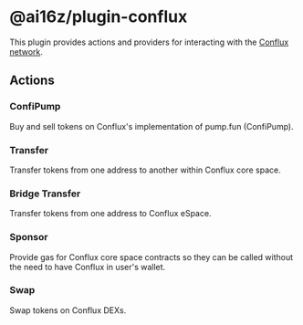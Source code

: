 # @ai16z/plugin-conflux

This plugin provides actions and providers for interacting with the [Conflux network](https://www.confluxdocs.com/docs/general).

## Actions

### ConfiPump

Buy and sell tokens on Conflux's implementation of pump.fun (ConfiPump).

### Transfer

Transfer tokens from one address to another within Conflux core space.

### Bridge Transfer

Transfer tokens from one address to Conflux eSpace.

### Sponsor

Provide gas for Conflux core space contracts so they can be called without the need to have Conflux in user's wallet.

### Swap

Swap tokens on Conflux DEXs.
